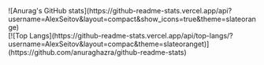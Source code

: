 <div>![Anurag's GitHub stats](https://github-readme-stats.vercel.app/api?username=AlexSeitov&layout=compact&show_icons=true&theme=slateorange)</div>
<div>[![Top Langs](https://github-readme-stats.vercel.app/api/top-langs/?username=AlexSeitov&layout=compac&theme=slateoranget)](https://github.com/anuraghazra/github-readme-stats)</div>
